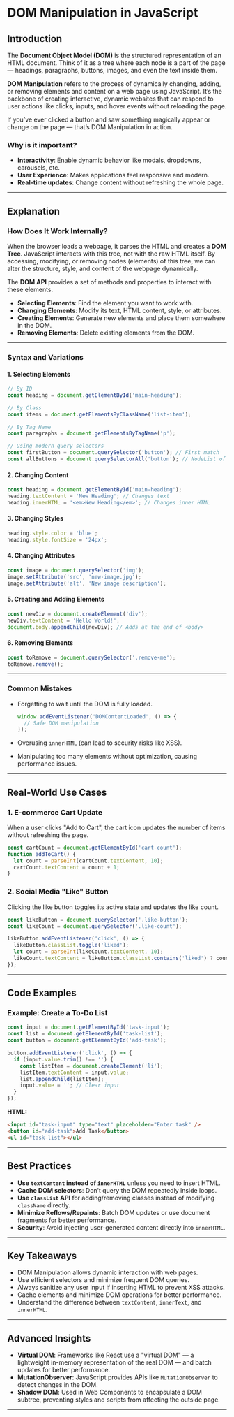 # DOM Manipulation in JavaScript

## Introduction

The **Document Object Model (DOM)** is the structured representation of an HTML document. Think of it as a tree where each node is a part of the page — headings, paragraphs, buttons, images, and even the text inside them.

**DOM Manipulation** refers to the process of dynamically changing, adding, or removing elements and content on a web page using JavaScript. It’s the backbone of creating interactive, dynamic websites that can respond to user actions like clicks, inputs, and hover events without reloading the page.

If you’ve ever clicked a button and saw something magically appear or change on the page — that’s DOM Manipulation in action.

### Why is it important?

* **Interactivity**: Enable dynamic behavior like modals, dropdowns, carousels, etc.
* **User Experience**: Makes applications feel responsive and modern.
* **Real-time updates**: Change content without refreshing the whole page.

---

## Explanation

### How Does It Work Internally?

When the browser loads a webpage, it parses the HTML and creates a **DOM Tree**. JavaScript interacts with this tree, not with the raw HTML itself. By accessing, modifying, or removing nodes (elements) of this tree, we can alter the structure, style, and content of the webpage dynamically.

The **DOM API** provides a set of methods and properties to interact with these elements.

* **Selecting Elements**: Find the element you want to work with.
* **Changing Elements**: Modify its text, HTML content, style, or attributes.
* **Creating Elements**: Generate new elements and place them somewhere in the DOM.
* **Removing Elements**: Delete existing elements from the DOM.

---

### Syntax and Variations

#### 1. Selecting Elements

```javascript
// By ID
const heading = document.getElementById('main-heading');

// By Class
const items = document.getElementsByClassName('list-item');

// By Tag Name
const paragraphs = document.getElementsByTagName('p');

// Using modern query selectors
const firstButton = document.querySelector('button'); // First match
const allButtons = document.querySelectorAll('button'); // NodeList of all matches
```

#### 2. Changing Content

```javascript
const heading = document.getElementById('main-heading');
heading.textContent = 'New Heading'; // Changes text
heading.innerHTML = '<em>New Heading</em>'; // Changes inner HTML
```

#### 3. Changing Styles

```javascript
heading.style.color = 'blue';
heading.style.fontSize = '24px';
```

#### 4. Changing Attributes

```javascript
const image = document.querySelector('img');
image.setAttribute('src', 'new-image.jpg');
image.setAttribute('alt', 'New image description');
```

#### 5. Creating and Adding Elements

```javascript
const newDiv = document.createElement('div');
newDiv.textContent = 'Hello World!';
document.body.appendChild(newDiv); // Adds at the end of <body>
```

#### 6. Removing Elements

```javascript
const toRemove = document.querySelector('.remove-me');
toRemove.remove();
```

---

### Common Mistakes

* Forgetting to wait until the DOM is fully loaded.

  ```javascript
  window.addEventListener('DOMContentLoaded', () => {
    // Safe DOM manipulation
  });
  ```
* Overusing `innerHTML` (can lead to security risks like XSS).
* Manipulating too many elements without optimization, causing performance issues.

---

## Real-World Use Cases

### 1. E-commerce Cart Update

When a user clicks "Add to Cart", the cart icon updates the number of items without refreshing the page.

```javascript
const cartCount = document.getElementById('cart-count');
function addToCart() {
  let count = parseInt(cartCount.textContent, 10);
  cartCount.textContent = count + 1;
}
```

### 2. Social Media "Like" Button

Clicking the like button toggles its active state and updates the like count.

```javascript
const likeButton = document.querySelector('.like-button');
const likeCount = document.querySelector('.like-count');

likeButton.addEventListener('click', () => {
  likeButton.classList.toggle('liked');
  let count = parseInt(likeCount.textContent, 10);
  likeCount.textContent = likeButton.classList.contains('liked') ? count + 1 : count - 1;
});
```

---

## Code Examples

### Example: Create a To-Do List

```javascript
const input = document.getElementById('task-input');
const list = document.getElementById('task-list');
const button = document.getElementById('add-task');

button.addEventListener('click', () => {
  if (input.value.trim() !== '') {
    const listItem = document.createElement('li');
    listItem.textContent = input.value;
    list.appendChild(listItem);
    input.value = ''; // Clear input
  }
});
```

**HTML:**

```html
<input id="task-input" type="text" placeholder="Enter task" />
<button id="add-task">Add Task</button>
<ul id="task-list"></ul>
```

---

## Best Practices

* **Use `textContent` instead of `innerHTML`** unless you need to insert HTML.
* **Cache DOM selectors**: Don’t query the DOM repeatedly inside loops.
* **Use `classList` API** for adding/removing classes instead of modifying `className` directly.
* **Minimize Reflows/Repaints**: Batch DOM updates or use document fragments for better performance.
* **Security**: Avoid injecting user-generated content directly into `innerHTML`.

---

## Key Takeaways

* DOM Manipulation allows dynamic interaction with web pages.
* Use efficient selectors and minimize frequent DOM queries.
* Always sanitize any user input if inserting HTML to prevent XSS attacks.
* Cache elements and minimize DOM operations for better performance.
* Understand the difference between `textContent`, `innerText`, and `innerHTML`.

---

## Advanced Insights

* **Virtual DOM**: Frameworks like React use a "virtual DOM" — a lightweight in-memory representation of the real DOM — and batch updates for better performance.
* **MutationObserver**: JavaScript provides APIs like `MutationObserver` to detect changes in the DOM.
* **Shadow DOM**: Used in Web Components to encapsulate a DOM subtree, preventing styles and scripts from affecting the outside page.

---

